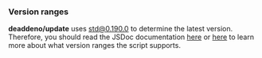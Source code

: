 ### Version ranges

**deaddeno/update** uses [std@0.190.0](https://deno.land/std@0.190.0/semver/mod.ts) to determine the latest version. Therefore, you should read the JSDoc documentation [here](https://github.com/denoland/deno_std/blob/0.190.0/semver/mod.ts) or [here](https://deno.land/std@0.190.0/semver/mod.ts) to learn more about what version ranges the script supports.
